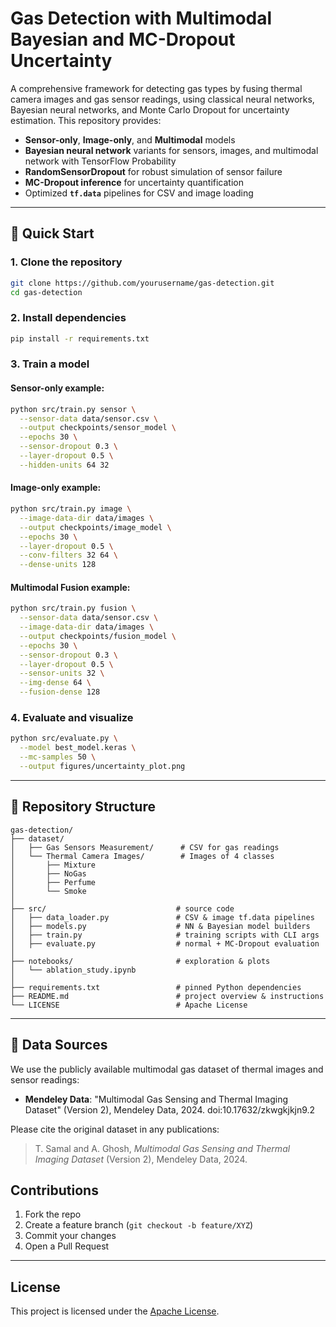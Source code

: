 # Gas Detection with Multimodal Bayesian and MC-Dropout Uncertainty

A comprehensive framework for detecting gas types by fusing thermal camera images and gas sensor readings, using classical neural networks, Bayesian neural networks, and Monte Carlo Dropout for uncertainty estimation. This repository provides:

* **Sensor-only**, **Image-only**, and **Multimodal** models
* **Bayesian neural network** variants for sensors, images, and multimodal network with TensorFlow Probability
* **RandomSensorDropout** for robust simulation of sensor failure
* **MC-Dropout inference** for uncertainty quantification
* Optimized **`tf.data`** pipelines for CSV and image loading

---

## 🚀 Quick Start

### 1. Clone the repository

```bash
git clone https://github.com/yourusername/gas-detection.git
cd gas-detection
```

### 2. Install dependencies

```bash
pip install -r requirements.txt
```

### 3. Train a model

#### Sensor-only example:

```bash
python src/train.py sensor \
  --sensor-data data/sensor.csv \
  --output checkpoints/sensor_model \
  --epochs 30 \
  --sensor-dropout 0.3 \
  --layer-dropout 0.5 \
  --hidden-units 64 32
```

#### Image-only example:

```bash
python src/train.py image \
  --image-data-dir data/images \
  --output checkpoints/image_model \
  --epochs 30 \
  --layer-dropout 0.5 \
  --conv-filters 32 64 \
  --dense-units 128
```

#### Multimodal Fusion example:

```bash
python src/train.py fusion \
  --sensor-data data/sensor.csv \
  --image-data-dir data/images \
  --output checkpoints/fusion_model \
  --epochs 30 \
  --sensor-dropout 0.3 \
  --layer-dropout 0.5 \
  --sensor-units 32 \
  --img-dense 64 \
  --fusion-dense 128
```

### 4. Evaluate and visualize

```bash
python src/evaluate.py \
  --model best_model.keras \
  --mc-samples 50 \
  --output figures/uncertainty_plot.png
```

---

## 📂 Repository Structure

```plaintext
gas-detection/
├── dataset/
│   ├── Gas Sensors Measurement/      # CSV for gas readings
│   └── Thermal Camera Images/        # Images of 4 classes
│       ├── Mixture
│       ├── NoGas
│       ├── Perfume
│       └── Smoke
│
├── src/                             # source code
│   ├── data_loader.py               # CSV & image tf.data pipelines
│   ├── models.py                    # NN & Bayesian model builders
│   ├── train.py                     # training scripts with CLI args
│   ├── evaluate.py                  # normal + MC-Dropout evaluation
│
├── notebooks/                       # exploration & plots
│   └── ablation_study.ipynb
│
├── requirements.txt                 # pinned Python dependencies
├── README.md                        # project overview & instructions
└── LICENSE                          # Apache License
```

---

## 📑 Data Sources

We use the publicly available multimodal gas dataset of thermal images and sensor readings:

* **Mendeley Data**: "Multimodal Gas Sensing and Thermal Imaging Dataset" (Version 2), Mendeley Data, 2024. doi:10.17632/zkwgkjkjn9.2

Please cite the original dataset in any publications:

> T. Samal and A. Ghosh, *Multimodal Gas Sensing and Thermal Imaging Dataset* (Version 2), Mendeley Data, 2024.

## Contributions

1. Fork the repo
2. Create a feature branch (`git checkout -b feature/XYZ`)
3. Commit your changes
4. Open a Pull Request

---

## License

This project is licensed under the [Apache License](LICENSE).

